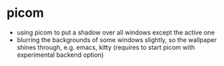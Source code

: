 # picom
- using picom to put a shadow over all windows except the active one
- blurring the backgrounds of some windows slightly, so the wallpaper shines through, e.g. emacs, kitty (requires to start picom with experimental backend option)
